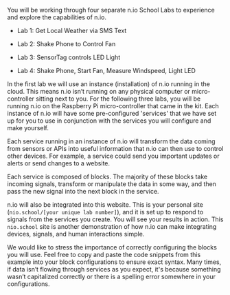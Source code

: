 
You will be working through four separate n.io School Labs to experience and explore the capabilities of n.io.

* Lab 1: Get Local Weather via SMS Text

* Lab 2: Shake Phone to Control Fan
* Lab 3: SensorTag controls LED Light
* Lab 4: Shake Phone, Start Fan, Measure Windspeed, Light LED

In the first lab we will use an instance (installation) of n.io running in the cloud. This means n.io isn’t running on any physical computer or micro-controller sitting next to you. For the following three labs, you will be running n.io on the Raspberry Pi micro-controller that came in the kit. Each instance of n.io will have some pre-configured 'services' that we have set up for you to use in conjunction with the services you will configure and make yourself.

Each service running in an instance of n.io will transform the data coming from sensors or APIs into useful information that n.io can then use to control other devices. For example, a service could send you important updates or alerts or send changes to a website.

Each service is composed of blocks. The majority of these blocks take incoming signals, transform or manipulate the data in some way, and then pass the new signal into the next block in the service.

n.io will also be integrated into this website. This is your personal site (`nio.school/[your unique lab number]`), and it is set up to respond to signals from the services you create. You will see your results in action. This `nio.school` site is another demonstration of how n.io can make integrating devices, signals, and human interactions simple.

We would like to stress the importance of correctly configuring the blocks you will use. Feel free to copy and paste the code snippets from this example into your block configurations to ensure exact syntax. Many times, if data isn’t flowing through services as you expect, it's because something wasn’t capitalized correctly or there is a spelling error somewhere in your configurations.

